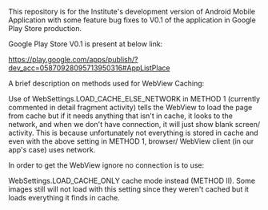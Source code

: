 This repository is for the Institute's development version of Android Mobile Application with some feature bug fixes to V0.1 of the application in Google Play Store production.

Google Play Store V0.1 is present at below link:

https://play.google.com/apps/publish/?dev_acc=05870928095713950316#AppListPlace

A brief description on methods used for WebView Caching:

Use of WebSettings.LOAD_CACHE_ELSE_NETWORK in METHOD 1 (currently commented in detail fragment activity) tells the WebView to load the page from cache but if it needs anything that
isn't in cache, it looks to the network, and when we don't have connection, it will just show blank screen/ activity. This is because unfortunately not everything is stored in
cache and even with the above setting in METHOD 1, browser/ WebView client (in our app's case) uses network.

In order to get the WebView ignore no connection is to use:

WebSettings.LOAD_CACHE_ONLY cache mode instead (METHOD II). Some images still will not load with this setting since they weren't cached but it loads everything it finds in cache.


